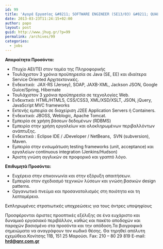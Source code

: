```yaml
---
id: 99
title: 'Αγορά Εργασίας &#8211; SOFTWARE ENGINEER (SE13/03) &#8211; QUALITY &#038; RELIABILITY'
date: 2013-03-23T11:24:15+02:00
author: papo
layout: post
guid: http://www.jhug.gr/?p=99
permalink: /archives/99
categories:
  - jobs
---
```

**Απαραίτητα Προσόντα:**

  * Πτυχίο ΑΕΙ/ΤΕΙ στον τομέα της Πληροφορικής
  * Τουλάχιστον 3 χρόνια προϋπηρεσία σε Java (SE, EE) και ιδιαίτερα Service Oriented Αρχιτεκτονικές.
  * Ενδεικτικά:  JAX-RS (Jersey), SOAP, JAXB-XML, Jackson JSON, Google Guice/Spring, Hibernate
  * Τουλάχιστον 3 χρόνια προϋπηρεσία σε τεχνολογίες Web.
  * Ενδεικτικά: HTML/HTML5, CSS/CSS3, XML/XSD/XSLT, JSON, jQuery, JavaScript MVC frameworks
  * Εκτενής εμπειρία σε διαχείριση J2EE Application Servers ή Containers.
  * Ενδεικτικά: JBOSS, Weblogic, Apache Tomcat.
  * Εμπειρία σε χρήση βάσεων δεδομένων (RDBMS)
  * Εμπειρία στην χρήση εργαλείων και ολοκληρωμένων περιβαλλόντων ανάπτυξης.
  * Ενδεικτικά : Eclipse IDE / JDeveloper / NetBeans,  SVN (subversion), Maven.
  * Εμπειρία στην ενσωμάτωση testing frameworks (unit, acceptance) και εργαλείων continuous integration (Jenkins/Hudson)
  * Άριστη γνώση αγγλικών σε προφορικό και γραπτό λόγο.

**Επιθυμητά Προσόντα:**

  * Ευχέρεια στην επικοινωνία και στην εξόρυξη απαιτήσεων.
  * Εμπειρία στον σχεδιασμό τεχνικών λύσεων και γνώση βασικών design patterns.
  * Οργανωτικό πνεύμα και προσανατολισμός στη ποιότητα και τη λεπτομέρεια.

Εκπληρωμένες στρατιωτικές υποχρεώσεις για τους άντρες υποψηφίους

Προσφέρονται άριστες προοπτικές εξέλιξης σε ένα ευχάριστο και δυναμικό εργασιακό περιβάλλον, καθώς και πακέτο αποδοχών και παροχών βασισμένο στα προσόντα και την απόδοση.Τα βιογραφικά σημειώματα να αναγράφουν τον κωδικό θέσης. Θα τηρηθεί απόλυτη εχεμύθεια.Κονίτσης 11Β, 151 25 Μαρούσι. Fax: 210 – 80 29 819 E-mail:[ **hrd@qnr.com.gr**](mailto:hrd@qnr.com.grSubject=CV-JHUG-Ad-)